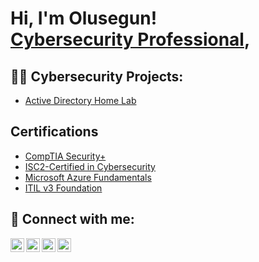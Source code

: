 <h1>Hi, I'm Olusegun! <br/> <a href="https://www.linkedin.com/in/joshmadakor/">Cybersecurity Professional</a>, 

<h2>👨‍💻 Cybersecurity Projects:</h2>

- [Active Directory Home Lab](https://github.com/joshmadakor1/Algorithms-Practice)
  
<h2>Certifications</h2>

- [CompTIA Security+](https://www.youtube.com/watch?v=a83ASGn_V_s)
- [ISC2-Certified in Cybersecurity](https://www.youtube.com/watch?v=uHy3oM7NnoU)
- [Microsoft Azure Fundamentals](https://www.youtube.com/watch?v=N-L9hklSlNk)
- [ITIL v3 Foundation](https://www.youtube.com/watch?v=OfvdQeh79s0)


<h2> 🤳 Connect with me:</h2>

[<img align="left" alt="JoshMadakor | YouTube" width="22px" src="https://cdn.jsdelivr.net/npm/simple-icons@v3/icons/youtube.svg" />][youtube]
[<img align="left" alt="JoshMadakor | Twitter" width="22px" src="https://cdn.jsdelivr.net/npm/simple-icons@v3/icons/twitter.svg" />][twitter]
[<img align="left" alt="JoshMadakor | LinkedIn" width="22px" src="https://cdn.jsdelivr.net/npm/simple-icons@v3/icons/linkedin.svg" />][linkedin]
[<img align="left" alt="JoshMadakor | Instagram" width="22px" src="https://cdn.jsdelivr.net/npm/simple-icons@v3/icons/instagram.svg" />][instagram]

[twitter]: https://twitter.com/joshmadakor
[youtube]: https://www.youtube.com/c/joshmadakor
[instagram]: https://www.instagram.com/joshmadakor/
[linkedin]: https://linkedin.com/in/joshmadakor

<!--
**joshmadakor1/joshmadakor1** is a ✨ _special_ ✨ repository because its `README.md` (this file) appears on your GitHub profile.

Here are some ideas to get you started:

- 🔭 I’m currently working on ...
- 🌱 I’m currently learning ...
- 👯 I’m looking to collaborate on ...
- 🤔 I’m looking for help with ...
- 💬 Ask me about ...
- 📫 How to reach me: ...
- 😄 Pronouns: ...
- ⚡ Fun fact: ...
-->
